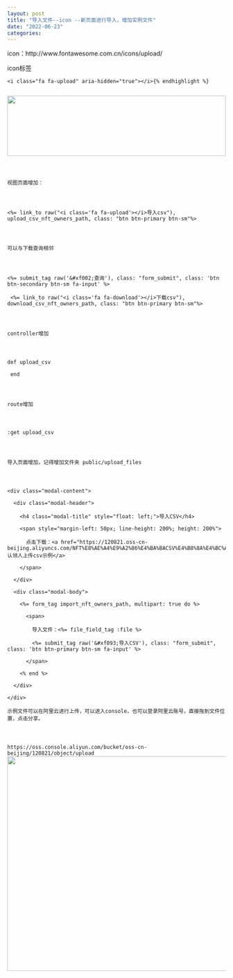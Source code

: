 ```yaml
---
layout: post
title: "导入文件--icon --新页面进行导入，增加实例文件"
date: "2022-06-23"
categories: 
---
```

<p>icon：http://www.fontawesome.com.cn/icons/upload/</p>

<p>icon标签</p>

<pre>
<code class="html"><span class="nt">&lt;i</span> <span class="na">class=</span><span class="s">&quot;fa fa-upload&quot;</span> <span class="na">aria-hidden=</span><span class="s">&quot;true&quot;</span><span class="nt">&gt;&lt;/i&gt;</span>{% endhighlight %}

<p><img height="139" src="/uploads/ckeditor/pictures/60/image-20220623155130-1.png" width="504" /></p>

<p>视图页面增加：</p>

<p>&lt;%= link_to raw(&quot;&lt;i class=&#39;fa fa-upload&#39;&gt;&lt;/i&gt;导入csv&quot;), upload_csv_nft_owners_path, class: &quot;btn btn-primary btn-sm&quot;%&gt;</p>

<p>可以与下载查询相邻</p>

<p>&lt;%= submit_tag raw(&#39;&amp;#xf002;查询&#39;), class: &quot;form_submit&quot;, class: &#39;btn btn-secondary btn-sm fa-input&#39; %&gt;<br />
&nbsp;&lt;%= link_to raw(&quot;&lt;i class=&#39;fa fa-download&#39;&gt;&lt;/i&gt;下载csv&quot;), download_csv_nft_owners_path, class: &quot;btn btn-primary btn-sm&quot;%&gt;</p>

<p>controller增加</p>

<p>def upload_csv<br />
&nbsp;end</p>

<p>route增加</p>

<p>:get upload_csv</p>

<p>导入页面增加，记得增加文件夹 public/upload_files</p>

<p>&lt;div class=&quot;modal-content&quot;&gt;<br />
&nbsp; &lt;div class=&quot;modal-header&quot;&gt;<br />
&nbsp;&nbsp;&nbsp; &lt;h4 class=&quot;modal-title&quot; style=&quot;float: left;&quot;&gt;导入CSV&lt;/h4&gt;<br />
&nbsp;&nbsp;&nbsp; &lt;span style=&quot;margin-left: 50px; line-height: 200%; height: 200%&quot;&gt;<br />
&nbsp;&nbsp;&nbsp;&nbsp;&nbsp; 点击下载：&lt;a href=&quot;https://120821.oss-cn-beijing.aliyuncs.com/NFT%E8%AE%A4%E9%A2%86%E4%BA%BACSV%E4%B8%8A%E4%BC%A0%E7%A4%BA%E4%BE%8B.csv&quot;&gt;NFT认领人上传csv示例&lt;/a&gt;<br />
&nbsp;&nbsp;&nbsp; &lt;/span&gt;<br />
&nbsp; &lt;/div&gt;<br />
&nbsp; &lt;div class=&quot;modal-body&quot;&gt;<br />
&nbsp;&nbsp;&nbsp; &lt;%= form_tag import_nft_owners_path, multipart: true do %&gt;<br />
&nbsp;&nbsp;&nbsp;&nbsp;&nbsp; &lt;span&gt;<br />
&nbsp;&nbsp;&nbsp;&nbsp;&nbsp;&nbsp;&nbsp; 导入文件：&lt;%= file_field_tag :file %&gt;<br />
&nbsp;&nbsp;&nbsp;&nbsp;&nbsp;&nbsp;&nbsp; &lt;%= submit_tag raw(&#39;&amp;#xf093;导入CSV&#39;), class: &quot;form_submit&quot;, class: &#39;btn btn-primary btn-sm fa-input&#39; %&gt;<br />
&nbsp;&nbsp;&nbsp;&nbsp;&nbsp; &lt;/span&gt;<br />
&nbsp;&nbsp;&nbsp; &lt;% end %&gt;<br />
&nbsp; &lt;/div&gt;<br />
&lt;/div&gt;<br />
示例文件可以在阿里云进行上传，可以进入console，也可以登录阿里云账号，直接拖到文件位置，点击分享。</p>

<p>https://oss.console.aliyun.com/bucket/oss-cn-beijing/120821/object/upload<img height="495" src="/uploads/ckeditor/pictures/61/image-20220623155535-2.png" width="1448" /></p>

